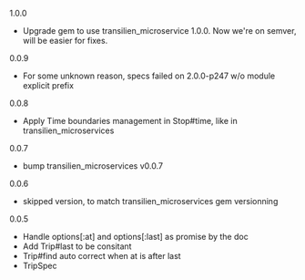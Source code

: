 1.0.0
  * Upgrade gem to use transilien_microservice 1.0.0. Now we're on semver, will be easier for fixes.

0.0.9
  * For some unknown reason, specs failed on 2.0.0-p247 w/o module explicit prefix

0.0.8
  * Apply Time boundaries management in Stop#time, like in transilien_microservices

0.0.7
  * bump transilien_microservices v0.0.7

0.0.6
  * skipped version, to match transilien_microservices gem versionning

0.0.5
  * Handle options[:at] and options[:last] as promise by the doc
  * Add Trip#last to be consitant
  * Trip#find auto correct when at is after last
  * TripSpec
